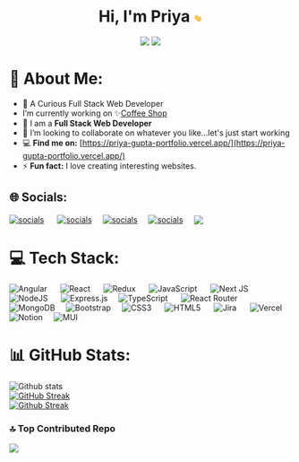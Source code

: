 <h1 align="center"> Hi, I'm Priya <img src="https://raw.githubusercontent.com/ABSphreak/ABSphreak/master/gifs/Hi.gif" width="3%"/> </h1> 
<p align="center"><img src="https://visitor-badge.laobi.icu/badge?page_id=Priya31Gupta.Priya31Gupta"> <img src="https://img.shields.io/github/followers/Priya31Gupta?label=Follow&style=social)](https://github.com/Priya31Gupta"></p>

# 💫 About Me:
- 🌱 A Curious  Full Stack Web Developer
- I’m currently working on ✨[Coffee Shop](https://github.com/Priya31Gupta/coffee-shop-fe)
- 🌟 I am a **Full Stack Web Developer**
- 👯 I’m looking to collaborate on whatever you like...let's just start working
- 💻 **Find me on:** [https://priya-gupta-portfolio.vercel.app/](https://priya-gupta-portfolio.vercel.app/)
- ⚡ **Fun fact:** I love creating interesting websites.
  
## 🌐 Socials:
<p>
  <a href="https://www.linkedin.com/in/priya-kumari-gupta/" target="blank"><img align="center" src="https://img.shields.io/badge/LinkedIn-0077B5?style=for-the-badge&logo=linkedin&logoColor=white" alt="socials"/></a> &nbsp;&nbsp;&nbsp;&nbsp;
 <a href="mailto:priyakumarigupta790@gmail.com" target="blank"><img align="center" src="https://img.shields.io/badge/priyakumarigupta790@gmail.com-D14836?style=for-the-badge&logo=gmail&logoColor=white" alt="socials"/></a>&nbsp;&nbsp;&nbsp;&nbsp;
<a href="https://twitter.com/Priya31g" target="blank"><img align="center" src="https://img.shields.io/badge/Priya31g-%231DA1F2.svg?style=for-the-badge&logo=Twitter&logoColor=white" alt="socials"/></a>&nbsp;&nbsp;&nbsp;&nbsp;
 <a href="https://github.com/Priya31Gupta" target="blank"><img align="center" src="https://img.shields.io/badge/github-%23121011.svg?style=for-the-badge&logo=github&logoColor=white" alt="socials"/></a>&nbsp;&nbsp;&nbsp;&nbsp;
 <a href="https://priya-gupta-portfolio.vercel.app/" target="blank"><img align="center" src="https://img.shields.io/badge/Portfolio-%23000000.svg?style=for-the-badge&logo=firefox&logoColor=#FF7139"></a>&nbsp;&nbsp;&nbsp;&nbsp;
</p>

# 💻 Tech Stack:

![Angular](https://img.shields.io/badge/angular-%23DD0031.svg?style=for-the-badge&logo=angular&logoColor=white) &nbsp;&nbsp;&nbsp;&nbsp;
![React](https://img.shields.io/badge/react-%2320232a.svg?style=for-the-badge&logo=react&logoColor=%2361DAFB) &nbsp;&nbsp;&nbsp;&nbsp;
![Redux](https://img.shields.io/badge/redux-%23593d88.svg?style=for-the-badge&logo=redux&logoColor=white) &nbsp;&nbsp;&nbsp;&nbsp;
![JavaScript](https://img.shields.io/badge/javascript-%23323330.svg?style=for-the-badge&logo=javascript&logoColor=%23F7DF1E) &nbsp;&nbsp;&nbsp;&nbsp;
![Next JS](https://img.shields.io/badge/Next-black?style=for-the-badge&logo=next.js&logoColor=white) &nbsp;&nbsp;&nbsp;&nbsp;
![NodeJS](https://img.shields.io/badge/node.js-6DA55F?style=for-the-badge&logo=node.js&logoColor=white) &nbsp;&nbsp;&nbsp;&nbsp;
![Express.js](https://img.shields.io/badge/express.js-%23404d59.svg?style=for-the-badge&logo=express&logoColor=%2361DAFB)&nbsp;&nbsp;&nbsp;&nbsp;
![TypeScript](https://img.shields.io/badge/TypeScript-007ACC?style=for-the-badge&logo=typescript&logoColor=white) &nbsp;&nbsp;&nbsp;&nbsp;
![React Router](https://img.shields.io/badge/React_Router-CA4245?style=for-the-badge&logo=react-router&logoColor=white)&nbsp;&nbsp;&nbsp;&nbsp;
![MongoDB](https://img.shields.io/badge/MongoDB-%234ea94b.svg?style=for-the-badge&logo=mongodb&logoColor=white)&nbsp;&nbsp;&nbsp;&nbsp;
![Bootstrap](https://img.shields.io/badge/bootstrap-%238511FA.svg?style=for-the-badge&logo=bootstrap&logoColor=white)&nbsp;&nbsp;&nbsp;&nbsp;
![CSS3](https://img.shields.io/badge/css3-%231572B6.svg?style=for-the-badge&logo=css3&logoColor=white) &nbsp;&nbsp;&nbsp;&nbsp;
![HTML5](https://img.shields.io/badge/html5-%23E34F26.svg?style=for-the-badge&logo=html5&logoColor=white) &nbsp;&nbsp;&nbsp;&nbsp;
![Jira](https://img.shields.io/badge/jira-%230A0FFF.svg?style=for-the-badge&logo=jira&logoColor=white) &nbsp;&nbsp;&nbsp;&nbsp;
![Vercel](https://img.shields.io/badge/vercel-%23000000.svg?style=for-the-badge&logo=vercel&logoColor=white)&nbsp;&nbsp;&nbsp;&nbsp;
![Notion](https://img.shields.io/badge/Notion-%23000000.svg?style=for-the-badge&logo=notion&logoColor=white)&nbsp;&nbsp;&nbsp;&nbsp;
![MUI](https://img.shields.io/badge/MUI-%230081CB.svg?style=for-the-badge&logo=mui&logoColor=white)&nbsp;&nbsp;&nbsp;&nbsp;

# 📊 GitHub Stats:
![Github stats](https://github-readme-stats.vercel.app/api?username=Priya31Gupta&show_icons=true&locale=en&title_color=5271ff&text_color=000000&icon_color=5271ff&bg_color=fffff) <br/>
[![GitHub Streak](https://github-readme-streak-stats.herokuapp.com/?user=Priya31Gupta&background=ffffff&ring=5271ff&fire=5271ff&currStreakNum=5271ff&sideNums=5271ff&currStreakLabel=000000&sideLabels=000000&dates=000000)](https://git.io/streak-stats)<br/>
[![Github Streak](https://github-readme-stats.vercel.app/api/top-langs/?username=Priya31Gupta&width=600px&locale=en&title_color=5271ff&text_color=000000&icon_color=5271ff&bg_color=fffff)](https://git.io/streak-stats)

### 🔝 Top Contributed Repo
![](https://github-contributor-stats.vercel.app/api?username=Priya31Gupta&limit=5&combine_all_yearly_contributions=truelocale=en&title_color=5271ff&text_color=000000&icon_color=5271ff&bg_color=fffff)
